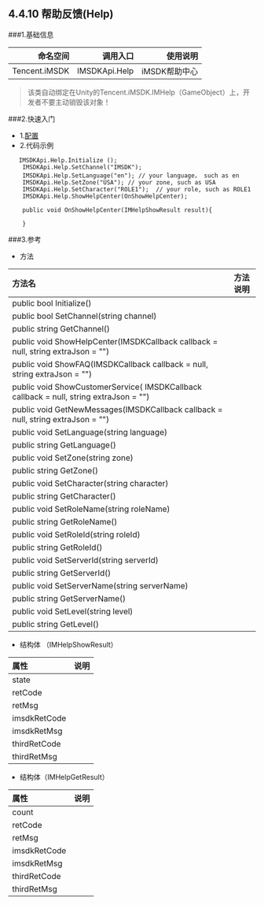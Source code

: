 ## 4.4.10 帮助反馈(Help)

###1.基础信息

|命名空间	| 调用入口|	使用说明|    
|--:|--:|--:|   
|Tencent.iMSDK|	IMSDKApi.Help|	iMSDK帮助中心|
> 该类自动绑定在Unity的Tencent.iMSDK.IMHelp（GameObject）上，开发者不要主动销毁该对象！    

###2.快速入门        
+ 1.[配置](../Channel/help.md)
+ 2.代码示例
```
   IMSDKApi.Help.Initialize ();
	IMSDKApi.Help.SetChannel("IMSDK");
	IMSDKApi.Help.SetLanguage("en"); // your language， such as en
	IMSDKApi.Help.SetZone("USA"); // your zone, such as USA
	IMSDKApi.Help.SetCharacter("ROLE1");  // your role, such as ROLE1
	IMSDKApi.Help.ShowHelpCenter(OnShowHelpCenter);

	public void OnShowHelpCenter(IMHelpShowResult result){
		
	}
```
###3.参考   
+ 方法      

|方法名|方法说明|   
|:--|:--|   
|public bool Initialize()||   
|	public bool SetChannel(string channel)||   
| public string GetChannel()||  
| public void ShowHelpCenter(IMSDKCallback<IMHelpShowResult> callback = null, string extraJson = "")||  
|public void ShowFAQ(IMSDKCallback<IMHelpShowResult> callback = null, string extraJson = "") || 
|public void ShowCustomerService( IMSDKCallback<IMHelpShowResult> callback = null, string extraJson = "")||
|	public void GetNewMessages(IMSDKCallback<IMHelpGetResult> callback = null, string extraJson = "")||
|public void SetLanguage(string language)||
|public string GetLanguage()|| 
|public void SetZone(string zone)||
|public string GetZone()||
|	public void SetCharacter(string character)|| 
|public string GetCharacter()||
|	public void SetRoleName(string roleName)||
|	public string GetRoleName()||
|public void SetRoleId(string roleId)||
|public string GetRoleId()||
|public void SetServerId(string serverId)||
|	public string GetServerId()||   
|public void SetServerName(string serverName)||   
|public string GetServerName()||    	
|public void SetLevel(string level)||   
|public string GetLevel()||    

+ 结构体 （IMHelpShowResult）  

|属性|说明|   
|:--|:--|   
|state||   
|retCode||
|retMsg||   
|imsdkRetCode||
|imsdkRetMsg||
|thirdRetCode||
|thirdRetMsg||    

+ 结构体（IMHelpGetResult）    

|属性|说明|   
|:--|:--|   
|count||   
|retCode||
|retMsg||   
|imsdkRetCode||
|imsdkRetMsg||
|thirdRetCode||
|thirdRetMsg||   

	
